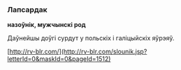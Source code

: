 ### Лапсардак
**назоўнік, мужчынскі род**

Даўнейшы доўгі сурдут у польскіх і галіцыйскіх яўрэяў.

<a rel="author">[http://rv-blr.com/](http://rv-blr.com/slounik.jsp?letterId=0&maskId=0&pageId=1512)</a>
